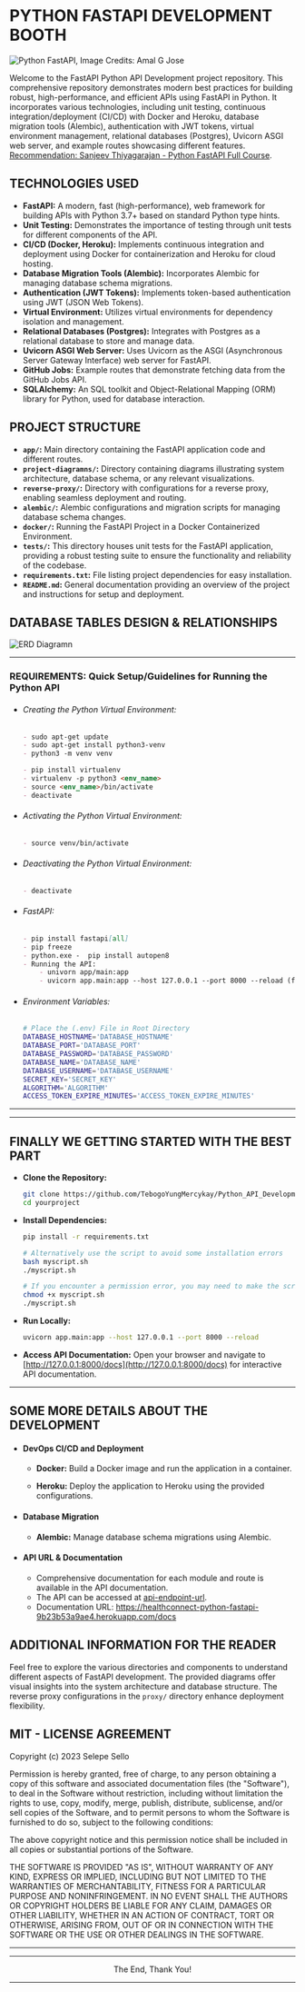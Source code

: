 # PYTHON FASTAPI DEVELOPMENT BOOTH

![Python FastAPI, Image Credits: Amal G Jose](./project-Diagramns/python-fastapi_1200x600.png)


Welcome to the FastAPI Python API Development project repository. This comprehensive repository demonstrates modern best practices for building robust, high-performance, and efficient APIs using FastAPI in Python. It incorporates various technologies, including unit testing, continuous integration/deployment (CI/CD) with Docker and Heroku, database migration tools (Alembic), authentication with JWT tokens, virtual environment management, relational databases (Postgres), Uvicorn ASGI web server, and example routes showcasing different features. [Recommendation: Sanjeev Thiyagarajan - Python FastAPI Full Course](https://youtube.com/playlist?list=PL8VzFQ8k4U1L5QpSapVEzoSfob-4CR8zM&feature=shared).

## TECHNOLOGIES USED

- **FastAPI:** A modern, fast (high-performance), web framework for building APIs with Python 3.7+ based on standard Python type hints.
- **Unit Testing:** Demonstrates the importance of testing through unit tests for different components of the API.
- **CI/CD (Docker, Heroku):** Implements continuous integration and deployment using Docker for containerization and Heroku for cloud hosting.
- **Database Migration Tools (Alembic):** Incorporates Alembic for managing database schema migrations.
- **Authentication (JWT Tokens):** Implements token-based authentication using JWT (JSON Web Tokens).
- **Virtual Environment:** Utilizes virtual environments for dependency isolation and management.
- **Relational Databases (Postgres):** Integrates with Postgres as a relational database to store and manage data.
- **Uvicorn ASGI Web Server:** Uses Uvicorn as the ASGI (Asynchronous Server Gateway Interface) web server for FastAPI.
- **GitHub Jobs:** Example routes that demonstrate fetching data from the GitHub Jobs API.
- **SQLAlchemy:** An SQL toolkit and Object-Relational Mapping (ORM) library for Python, used for database interaction.

## PROJECT STRUCTURE

- **`app/`:** Main directory containing the FastAPI application code and different routes.
- **`project-diagramns/`:** Directory containing diagrams illustrating system architecture, database schema, or any relevant visualizations.
- **`reverse-proxy/`:** Directory with configurations for a reverse proxy, enabling seamless deployment and routing.
- **`alembic/`:** Alembic configurations and migration scripts for managing database schema changes.
- **`docker/`:** Running the FastAPI Project in a Docker Containerized Environment.
- **`tests/`:** This directory houses unit tests for the FastAPI application, providing a robust testing suite to ensure the functionality and reliability of the codebase.
- **`requirements.txt`:** File listing project dependencies for easy installation.
- **`README.md`:** General documentation providing an overview of the project and instructions for setup and deployment.

## DATABASE TABLES DESIGN & RELATIONSHIPS

![ERD Diagramn](./project-Diagramns/database-erd-diagramn-healthconnect.drawio.svg)

---

### REQUIREMENTS: Quick Setup/Guidelines for Running the Python API

- ###### Creating the Python Virtual Environment:
    ```markdown
    - sudo apt-get update
    - sudo apt-get install python3-venv
    - python3 -m venv venv

    - pip install virtualenv
    - virtualenv -p python3 <env_name>
    - source <env_name>/bin/activate
    - deactivate
    ```

- ###### Activating the Python Virtual Environment:
    ```markdown
    - source venv/bin/activate
    ```

- ###### Deactivating the Python Virtual Environment:
    ```markdown
    - deactivate
    ```

- ###### FastAPI:
    ```markdown
    - pip install fastapi[all]
    - pip freeze
    - python.exe -  pip install autopen8
    - Running the API:
        - univorn app/main:app
        - uvicorn app.main:app --host 127.0.0.1 --port 8000 --reload (for automatic updates)

- ###### Environment Variables:
    ```bash
    # Place the (.env) File in Root Directory
    DATABASE_HOSTNAME='DATABASE_HOSTNAME'
    DATABASE_PORT='DATABASE_PORT'
    DATABASE_PASSWORD='DATABASE_PASSWORD'
    DATABASE_NAME='DATABASE_NAME'
    DATABASE_USERNAME='DATABASE_USERNAME'
    SECRET_KEY='SECRET_KEY'
    ALGORITHM='ALGORITHM'
    ACCESS_TOKEN_EXPIRE_MINUTES='ACCESS_TOKEN_EXPIRE_MINUTES'
    ```
---
---

## FINALLY WE GETTING STARTED WITH THE BEST PART

- **Clone the Repository:**
   ```bash
   git clone https://github.com/TebogoYungMercykay/Python_API_Development_Booth_FASTAPI.git
   cd yourproject
   ```

- **Install Dependencies:**
    ```bash
    pip install -r requirements.txt

    # Alternatively use the script to avoid some installation errors
    bash myscript.sh
    ./myscript.sh

    # If you encounter a permission error, you may need to make the script executable. You can do this with the following command:
    chmod +x myscript.sh
    ./myscript.sh
    ```

- **Run Locally:**
    ```bash
    uvicorn app.main:app --host 127.0.0.1 --port 8000 --reload
    ```

- **Access API Documentation:**
   Open your browser and navigate to [http://127.0.0.1:8000/docs](http://127.0.0.1:8000/docs) for interactive API documentation.

---

## SOME MORE DETAILS ABOUT THE DEVELOPMENT

- #### DevOps CI/CD and Deployment

    - **Docker:**
    Build a Docker image and run the application in a container.

    - **Heroku:**
    Deploy the application to Heroku using the provided configurations.

- #### Database Migration

    - **Alembic:**
    Manage database schema migrations using Alembic.

- #### API URL & Documentation

    - Comprehensive documentation for each module and route is available in the API documentation.
    - The API can be accessed at [api-endpoint-url](https://healthconnect-python-fastapi-9b23b53a9ae4.herokuapp.com/).
    - Documentation URL: https://healthconnect-python-fastapi-9b23b53a9ae4.herokuapp.com/docs

## ADDITIONAL INFORMATION FOR THE READER

Feel free to explore the various directories and components to understand different aspects of FastAPI development. The provided diagrams offer visual insights into the system architecture and database structure. The reverse proxy configurations in the `proxy/` directory enhance deployment flexibility.

## MIT - LICENSE AGREEMENT

Copyright (c) 2023 Selepe Sello

Permission is hereby granted, free of charge, to any person obtaining a copy of this software and associated documentation files (the "Software"), to deal in the Software without restriction, including without limitation the rights to use, copy, modify, merge, publish, distribute, sublicense, and/or sell copies of the Software, and to permit persons to whom the Software is furnished to do so, subject to the following conditions:

The above copyright notice and this permission notice shall be included in all copies or substantial portions of the Software.

THE SOFTWARE IS PROVIDED "AS IS", WITHOUT WARRANTY OF ANY KIND, EXPRESS OR IMPLIED, INCLUDING BUT NOT LIMITED TO THE WARRANTIES OF MERCHANTABILITY, FITNESS FOR A PARTICULAR PURPOSE AND NONINFRINGEMENT. IN NO EVENT SHALL THE AUTHORS OR COPYRIGHT HOLDERS BE LIABLE FOR ANY CLAIM, DAMAGES OR OTHER LIABILITY, WHETHER IN AN ACTION OF CONTRACT, TORT OR OTHERWISE, ARISING FROM, OUT OF OR IN CONNECTION WITH THE SOFTWARE OR THE USE OR OTHER DEALINGS IN THE SOFTWARE.

---
---

<p align="center">The End, Thank You!</p>

---
